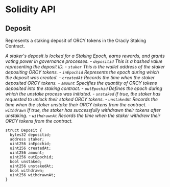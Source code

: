 # Solidity API

## Deposit

Represents a staking deposit of ORCY tokens in the Oracly Staking Contract.

_A staker's deposit is locked for a Staking Epoch, earns rewards, and grants voting power in governance processes.
     - `depositid` This is a hashed value representing the deposit ID.
     - `staker` This is the wallet address of the staker depositing ORCY tokens.
     - `inEpochid` Represents the epoch during which the deposit was created.
     - `createdAt` Records the time when the staker deposited ORCY tokens.
     - `amount` Specifies the quantity of ORCY tokens deposited into the staking contract.
     - `outEpochid` Defines the epoch during which the unstake process was initiated.
     - `unstaked` If true, the staker has requested to unlock their staked ORCY tokens.
     - `unstakedAt` Records the time when the staker unstake their ORCY tokens from the contract.
     - `withdrawn` If true, the staker has successfully withdrawn their tokens after unstaking.
     - `withdrawnAt` Records the time when the staker withdrew their ORCY tokens from the contract._

```solidity
struct Deposit {
  bytes32 depositid;
  address staker;
  uint256 inEpochid;
  uint256 createdAt;
  uint256 amount;
  uint256 outEpochid;
  bool unstaked;
  uint256 unstakedAt;
  bool withdrawn;
  uint256 withdrawnAt;
}
```

